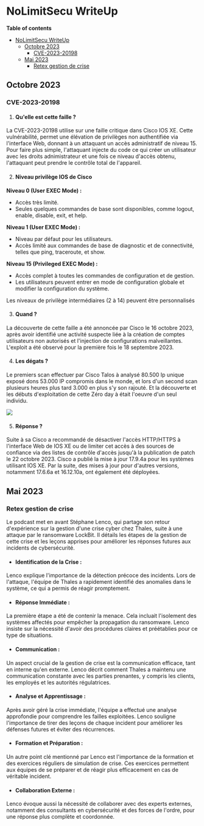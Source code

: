 # NoLimitSecu WriteUp
**Table of contents**
- [NoLimitSecu WriteUp](#nolimitsecu-writeup)
  - [Octobre 2023](#octobre-2023)
    - [CVE-2023-20198](#cve-2023-20198)
  - [Mai 2023](#mai-2023)
    - [Retex gestion de crise](#retex-gestion-de-crise)

## Octobre 2023
### CVE-2023-20198

1. #### Qu'elle est cette faille ?
La CVE-2023-20198 utilise sur une faille critique dans Cisco IOS XE. Cette vulnérabilité, permet une élévation de privilèges non authentifiée via l'interface Web, donnant à un attaquant un accès administratif de niveau 15. Pour faire plus simple, l'attaquant injecte du code ce qui créer un utilisateur avec les droits adnimistrateur et une fois ce niveau d'accès obtenu, l'attaquant peut prendre le contrôle total de l'appareil.

2. #### Niveau privilège IOS de Cisco
**Niveau 0 (User EXEC Mode) :**

- Accès très limité.
- Seules quelques commandes de base sont disponibles, comme logout, enable, disable, exit, et help.

**Niveau 1 (User EXEC Mode) :**

- Niveau par défaut pour les utilisateurs.
- Accès limité aux commandes de base de diagnostic et de connectivité, telles que ping, traceroute, et show.

**Niveau 15 (Privileged EXEC Mode) :**

- Accès complet à toutes les commandes de configuration et de gestion.
- Les utilisateurs peuvent entrer en mode de configuration globale et modifier la configuration du système.
  
Les niveaux de privilège intermédiaires (2 à 14) peuvent être personnalisés

3. #### Quand ?

La découverte de cette faille a été annoncée par Cisco le 16 octobre 2023, après avoir identifié une activité suspecte liée à la création de comptes utilisateurs non autorisés et l'injection de configurations malveillantes. L'exploit a été observé pour la première fois le 18 septembre 2023. 

4. #### Les dégats ?

Le premiers scan effectuer par Cisco Talos à analysé 80.500 Ip unique exposé dons 53.000 IP compromis dans le monde, et lors d'un second scan plusieurs heures plus tard 3.000 en plus s'y son rajouté. Et la découverte et les débuts d'exploitation de cette Zéro day à était l'oeuvre d'un seul individu.

![](https://media.licdn.com/dms/image/D4E2CAQF0C8gKTAPc9Q/comment-image-shrink_8192_1280/0/1697621519777?e=1722589200&v=beta&t=glxosnmF7EohMIt8G0N38YFIvyzdX8sUu-l6hIJNHoM)


 5. #### Réponse ?

Suite à sa Cisco a recommandé de désactiver l'accès HTTP/HTTPS à l'interface Web de IOS XE ou de limiter cet accès à des sources de confiance via des listes de contrôle d'accès jusqu'à la publication de patch le 22 octobre 2023. Cisco a publié la mise à jour 17.9.4a pour les systèmes utilisant IOS XE. Par la suite, des mises à jour pour d'autres versions, notamment 17.6.6a et 16.12.10a, ont également été déployées.

## Mai 2023
### Retex gestion de crise

Le podcast met en avant Stéphane Lenco, qui partage son retour d'expérience sur la gestion d'une crise cyber chez Thales, suite à une attaque par le ransomware LockBit. Il détails les étapes de la gestion de cette crise et les leçons apprises pour améliorer les réponses futures aux incidents de cybersécurité.

- #### Identification de la Crise :

Lenco explique l'importance de la détection précoce des incidents. Lors de l'attaque, l'équipe de Thales a rapidement identifié des anomalies dans le système, ce qui a permis de réagir promptement.

- #### Réponse Immédiate :

La première étape a été de contenir la menace. Cela incluait l'isolement des systèmes affectés pour empêcher la propagation du ransomware. Lenco insiste sur la nécessité d'avoir des procédures claires et préétablies pour ce type de situations.

- #### Communication :

Un aspect crucial de la gestion de crise est la communication efficace, tant en interne qu'en externe. Lenco décrit comment Thales a maintenu une communication constante avec les parties prenantes, y compris les clients, les employés et les autorités régulatrices.

- #### Analyse et Apprentissage :

Après avoir géré la crise immédiate, l'équipe a effectué une analyse approfondie pour comprendre les failles exploitées. Lenco souligne l'importance de tirer des leçons de chaque incident pour améliorer les défenses futures et éviter des récurrences.

- #### Formation et Préparation :

Un autre point clé mentionné par Lenco est l'importance de la formation et des exercices réguliers de simulation de crise. Ces exercices permettent aux équipes de se préparer et de réagir plus efficacement en cas de véritable incident.

- #### Collaboration Externe :

Lenco évoque aussi la nécessité de collaborer avec des experts externes, notamment des consultants en cybersécurité et des forces de l'ordre, pour une réponse plus complète et coordonnée.
